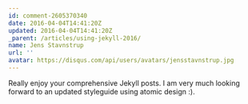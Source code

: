 ```yaml
---
id: comment-2605370340
date: 2016-04-04T14:41:20Z
updated: 2016-04-04T14:41:20Z
_parent: /articles/using-jekyll-2016/
name: Jens Stavnstrup
url: ''
avatar: https://disqus.com/api/users/avatars/jensstavnstrup.jpg
---
```


Really enjoy your comprehensive Jekyll posts. I am very much looking
forward to an updated styleguide using atomic design :).
